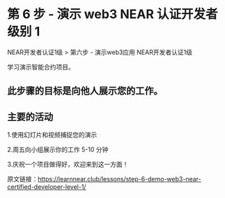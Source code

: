 # 第 6 步 - 演示 web3 NEAR 认证开发者级别 1
   
NEAR开发者认证1级 > 第六步 - 演示web3应用  NEAR开发者认证1级                                    

学习演示智能合约项目。


## 此步骤的目标是向他人展示您的工作。


## 主要的活动

1.使用幻灯片和视频捕捉您的演示

2.周五向小组展示你的工作 5-10 分钟

3.庆祝一个项目做得好，欢迎来到这一方面！

原文链接：https://learnnear.club/lessons/step-6-demo-web3-near-certified-developer-level-1/
